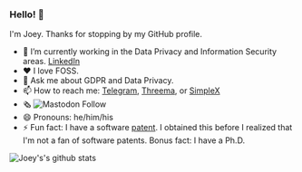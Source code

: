 ### Hello! 👋

I'm Joey. Thanks for stopping by my GitHub profile.

- 🔭 I’m currently working in the Data Privacy and Information Security areas. [LinkedIn](https://www.linkedin.com/in/rinchen/)
- ♥ I love FOSS.
- 💬 Ask me about GDPR and Data Privacy.
- 📫 How to reach me: [Telegram](https://telegram.me/joey911), [Threema](https://threema.id/T5R278PZ), or [SimpleX](https://simplex.chat/contact#/?v=1-2&smp=smp%3A%2F%2F0YuTwO05YJWS8rkjn9eLJDjQhFKvIYd8d4xG8X1blIU%3D%40smp8.simplex.im%2F8YBl-dJkReISy9T6DXQSkRWJL8-CpG9O%23MCowBQYDK2VuAyEA_GHk0Xl0gcyg8phO5nR0Fxff6lBjKY4Z1ruanzpKHEc%3D)
- 🗞 ![Mastodon Follow](https://img.shields.io/mastodon/follow/:111993879534597361)
- 😄 Pronouns: he/him/his
- ⚡ Fun fact: I have a software [patent](http://www.freepatentsonline.com/7321852.html). I obtained this before I realized that I'm not a fan of software patents. Bonus fact: I have a Ph.D.

![Joey's's github stats](https://github-readme-stats.vercel.app/api?username=rinchen&show_icons=true)
